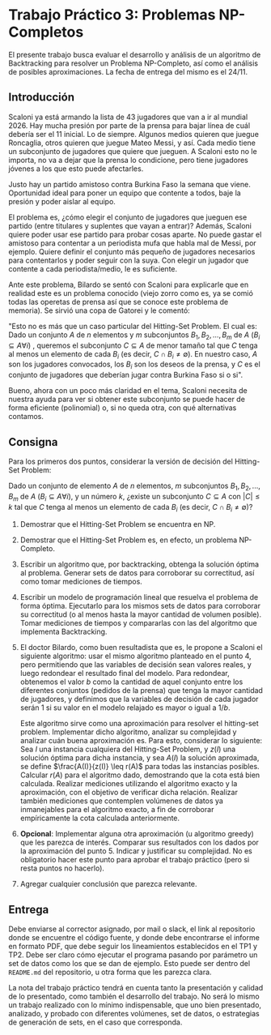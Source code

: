 # Trabajo Práctico 3: Problemas NP-Completos
El presente trabajo busca evaluar el desarrollo y análisis de un algoritmo de
Backtracking para resolver un Problema NP-Completo, así como el análisis de
posibles aproximaciones. La fecha de entrega del mismo es el 24/11.

## Introducción
Scaloni ya está armando la lista de 43 jugadores que van a ir al mundial 2026.
Hay mucha presión por parte de la prensa para bajar línea de cuál debería ser
el 11 inicial. Lo de siempre. Algunos medios quieren que juegue Roncaglia,
otros quieren que juegue Mateo Messi, y así. Cada medio tiene un subconjunto de
jugadores que quiere que jueguen. A Scaloni esto no le importa, no va a dejar
que la prensa lo condicione, pero tiene jugadores jóvenes a los que esto puede
afectarles.

Justo hay un partido amistoso contra Burkina Faso la semana que viene.
Oportunidad ideal para poner un equipo que contente a todos, baje la presión y
poder aislar al equipo.

El problema es, ¿cómo elegir el conjunto de jugadores que jueguen ese partido
(entre titulares y suplentes que vayan a entrar)? Además, Scaloni quiere poder
usar ese partido para probar cosas aparte. No puede gastar el amistoso para
contentar a un periodista mufa que habla mal de Messi, por ejemplo. Quiere
definir el conjunto más pequeño de jugadores necesarios para contentarlos y
poder seguir con la suya. Con elegir un jugador que contente a cada
periodista/medio, le es suficiente.

Ante este problema, Bilardo se sentó con Scaloni para explicarle que en
realidad este es un problema conocido (viejo zorro como es, ya se comió todas
las operetas de prensa así que se conoce este problema de memoria). Se sirvió
una copa de Gatorei y le comentó:

"Esto no es más que un caso particular del Hitting-Set Problem. El cual es:
Dado un conjunto $A$ de $n$ elementos y $m$ subconjuntos $B_1, B_2, ..., B_m$
de $A$ ($B_i \subseteq A \forall i$) , queremos el subconjunto $C \subseteq A$
de menor tamaño tal que $C$ tenga al menos un elemento de cada $B_i$ (es decir,
$C \cap B_i \neq \emptyset$). En nuestro caso, $A$ son los jugadores
convocados, los $B_i$ son los deseos de la prensa, y $C$ es el conjunto de
jugadores que deberían jugar contra Burkina Faso si o si".

Bueno, ahora con un poco más claridad en el tema, Scaloni necesita de nuestra
ayuda para ver si obtener este subconjunto se puede hacer de forma eficiente
(polinomial) o, si no queda otra, con qué alternativas contamos.

## Consigna

Para los primeros dos puntos, considerar la versión de decisión del Hitting-Set
Problem:

Dado un conjunto de elemento $A$ de $n$ elementos, $m$ subconjuntos $B_1, B_2,
..., B_m$ de $A$ ($B_i \subseteq A \forall i$), y un número $k$, ¿existe un
subconjunto $C \subseteq A$ con $|C| \leq k$ tal que $C$ tenga al menos un
elemento de cada $B_i$ (es decir, $C \cap B_i \neq \emptyset$)?

1. Demostrar que el Hitting-Set Problem se encuentra en NP.

2. Demostrar que el Hitting-Set Problem es, en efecto, un problema NP-Completo.

3. Escribir un algoritmo que, por backtracking, obtenga la solución óptima al
   problema. Generar sets de datos para corroborar su correctitud, así como
   tomar mediciones de tiempos.

4. Escribir un modelo de programación lineal que resuelva el problema de forma
   óptima. Ejecutarlo para los mismos sets de datos para corroborar su
   correctitud (o al menos hasta la mayor cantidad de volumen posible). Tomar
   mediciones de tiempos y compararlas con las del algoritmo que implementa
   Backtracking.

5. El doctor Bilardo, como buen resultadista que es, le propone a Scaloni el
   siguiente algoritmo: usar el mismo algoritmo planteado en el punto 4, pero
   permitiendo que las variables de decisión sean valores reales, y luego
   redondear el resultado final del modelo. Para redondear, obtenemos el valor
   $b$ como la cantidad de aquel conjunto entre los diferentes conjuntos
   (pedidos de la prensa) que tenga la mayor cantidad de jugadores, y
   definimos que la variables de decisión de cada jugador serán 1 si su valor
   en el modelo relajado es mayor o igual a $1/b$.

   Este algoritmo sirve como una aproximación para resolver el hitting-set
   problem. Implementar dicho algoritmo, analizar su complejidad y analizar
   cuán buena aproximación es. Para esto, considerar lo siguiente: Sea $I$ una
   instancia cualquiera del Hitting-Set Problem, y $z(I)$ una solución óptima
   para dicha instancia, y sea $A(I)$ la solución aproximada, se define
   $\frac{A(I)}{z(I)} \leq r(A)$ para todas las instancias posibles. Calcular
   $r(A)$ para el algoritmo dado, demostrando que la cota está bien calculada.
   Realizar mediciones utilizando el algoritmo exacto y la aproximación, con el
   objetivo de verificar dicha relación. Realizar también mediciones que
   contemplen volúmenes de datos ya inmanejables para el algoritmo exacto, a
   fin de corroborar empíricamente la cota calculada anteriormente.

6. **Opcional**: Implementar alguna otra aproximación (u algoritmo greedy) que
   les parezca de interés. Comparar sus resultados con los dados por la
   aproximación del punto 5. Indicar y justificar su complejidad. No es
   obligatorio hacer este punto para aprobar el trabajo práctico (pero si resta
   puntos no hacerlo).

7. Agregar cualquier conclusión que parezca relevante.

## Entrega

Debe enviarse al corrector asignado, por mail o slack, el link al repositorio
donde se encuentre el código fuente, y donde debe encontrarse el informe en
formato PDF, que debe seguir los lineamientos establecidos en el TP1 y TP2.
Debe ser claro cómo ejecutar el programa pasando por parámetro un set de datos
como los que se dan de ejemplo. Esto puede ser dentro del `README.md` del
repositorio, u otra forma que les parezca clara.

La nota del trabajo práctico tendrá en cuenta tanto la presentación y calidad
de lo presentado, como también el desarrollo del trabajo. No será lo mismo un
trabajo realizado con lo mínimo indispensable, que uno bien presentado,
analizado, y probado con diferentes volúmenes, set de datos, o estrategias de
generación de sets, en el caso que corresponda.
